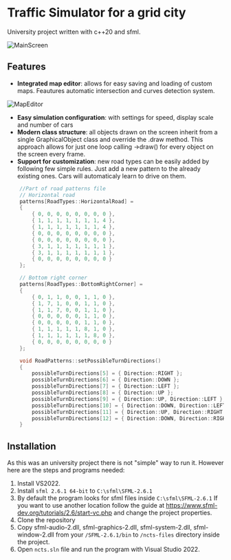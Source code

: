 # Traffic Simulator for a grid city

University project written with c++20 and sfml. 

![MainScreen](.github/readme-gifs/basic.gif)

## Features 

- **Integrated map editor**: allows for easy saving and loading of custom maps. Feautures automatic intersection and curves detection system.

![MapEditor](.github/readme-gifs/map_editor.gif)

- **Easy simulation configuration**: with settings for speed, display scale and number of cars
- **Modern class structure**: all objects drawn on the screen inherit from a single GraphicalObject class and override the .draw method. This approach allows for just one loop calling ->draw() for every object on the screen every frame.
- **Support for customization**: new road types can be easily added by following few simple rules. Just add a new pattern to the already existing ones. Cars will automaticaly learn to drive on them.

```c++
    //Part of road patterns file
    // Horizontal road
    patterns[RoadTypes::HorizontalRoad] =
    {
        { 0, 0, 0, 0, 0, 0, 0, 0 },
        { 1, 1, 1, 1, 1, 1, 1, 4 },
        { 1, 1, 1, 1, 1, 1, 1, 4 },
        { 0, 0, 0, 0, 0, 0, 0, 0 },
        { 0, 0, 0, 0, 0, 0, 0, 0 },
        { 3, 1, 1, 1, 1, 1, 1, 1 },
        { 3, 1, 1, 1, 1, 1, 1, 1 },
        { 0, 0, 0, 0, 0, 0, 0, 0 }
    };

    // Bottom right corner
    patterns[RoadTypes::BottomRightCorner] =
    {
        { 0, 1, 1, 0, 0, 1, 1, 0 },
        { 1, 7, 1, 0, 0, 1, 1, 0 },
        { 1, 1, 7, 0, 0, 1, 1, 0 },
        { 0, 0, 0, 0, 0, 1, 1, 0 },
        { 0, 0, 0, 0, 0, 1, 1, 0 },
        { 1, 1, 1, 1, 1, 8, 1, 0 },
        { 1, 1, 1, 1, 1, 1, 8, 0 },
        { 0, 0, 0, 0, 0, 0, 0, 0 }
    };

    void RoadPatterns::setPossibleTurnDirections()
    {
        possibleTurnDirections[5] = { Direction::RIGHT };
        possibleTurnDirections[6] = { Direction::DOWN };
        possibleTurnDirections[7] = { Direction::LEFT };
        possibleTurnDirections[8] = { Direction::UP };
        possibleTurnDirections[9] = { Direction::UP, Direction::LEFT };
        possibleTurnDirections[10] = { Direction::DOWN, Direction::LEFT };
        possibleTurnDirections[11] = { Direction::UP, Direction::RIGHT };
        possibleTurnDirections[12] = { Direction::DOWN, Direction::RIGHT };
    }
```

## Installation
As this was an university project there is not "simple" way to run it. However here are the steps and programs needed: 
1. Install VS2022.
2. Install ```sfml 2.6.1 64-bit``` to ```C:\sfml\SFML-2.6.1```
3. By default the program looks for sfml files inside ```C:\sfml\SFML-2.6.1``` If you want to use another location follow the guide at https://www.sfml-dev.org/tutorials/2.6/start-vc.php and change the project properties.
4. Clone the repository
5. Copy sfml-audio-2.dll, sfml-graphics-2.dll, sfml-system-2.dll, sfml-window-2.dll from your ```/SFML-2.6.1/bin``` to ```/ncts-files``` directory inside the project.
6. Open ```ncts.sln``` file and run the program with Visual Studio 2022.



